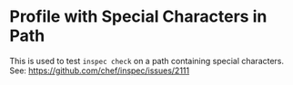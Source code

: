 # Profile with Special Characters in Path

This is used to test `inspec check` on a path containing special characters. See: https://github.com/chef/inspec/issues/2111

